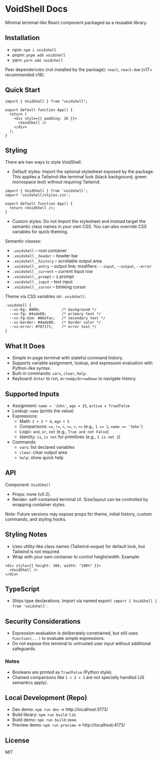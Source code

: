 # VoidShell Docs

Minimal terminal-like React component packaged as a reusable library.

## Installation

- npm: `npm i voidshell`
- pnpm: `pnpm add voidshell`
- yarn: `yarn add voidshell`

Peer dependencies (not installed by the package): `react`, `react-dom` (v17+ recommended v18).

## Quick Start

```tsx
import { VoidShell } from "voidshell";

export default function App() {
  return (
    <div style={{ padding: 16 }}>
      <VoidShell />
    </div>
  );
}
```

## Styling

There are two ways to style VoidShell:

- Default styles: Import the optional stylesheet exposed by the package. This applies a Tailwind-like terminal look (black background, green monospace text) without requiring Tailwind.

```tsx
import { VoidShell } from 'voidshell';
import 'voidshell/styles.css';

export default function App() {
  return <VoidShell />;
}
```

- Custom styles: Do not import the stylesheet and instead target the semantic class names in your own CSS. You can also override CSS variables for quick theming.

Semantic classes:

- `.voidshell` – root container
- `.voidshell__header` – header bar
- `.voidshell__history` – scrollable output area
- `.voidshell__entry` – output line; modifiers: `--input`, `--output`, `--error`
- `.voidshell__current` – current input row
- `.voidshell__prompt` – `$` prompt
- `.voidshell__input` – text input
- `.voidshell__cursor` – blinking cursor

Theme via CSS variables on `.voidshell`:

```
.voidshell {
  --vs-bg: #000;          /* background */
  --vs-fg: #4ade80;       /* primary text */
  --vs-fg-dim: #86efac;   /* secondary text */
  --vs-border: #4ade80;   /* border color */
  --vs-error: #f87171;    /* error text */
}
```

## What It Does

- Simple in-page terminal with stateful command history.
- Supports variable assignment, lookup, and expression evaluation with Python-like syntax.
- Built-in commands: `vars`, `clear`, `help`.
- Keyboard: `Enter` to run, `ArrowUp/ArrowDown` to navigate history.

## Supported Inputs

- Assignment: `name = 'John'`, `age = 25`, `active = True`/`False`
- Lookup: `name` (prints the value)
- Expressions:
  - Math: `2 + 3 * 4`, `age + 5`
  - Comparisons: `==`, `!=`, `<`, `<=`, `>`, `>=` (e.g., `1 == 1`, `name == 'John'`)
  - Logic: `and`, `or`, `not` (e.g., `True and not False`)
  - Identity: `is`, `is not` for primitives (e.g., `1 is not 2`)
- Commands:
  - `vars`: list declared variables
  - `clear`: clear output area
  - `help`: show quick help

## API

Component: `VoidShell`

- Props: none (v0.2).
- Render: self-contained terminal UI. Size/layout can be controlled by wrapping container styles.

Note: Future versions may expose props for theme, initial history, custom commands, and styling hooks.

## Styling Notes

- Uses utility-like class names (Tailwind-esque) for default look, but Tailwind is not required.
- Wrap with your own container to control height/width. Example:

```tsx
<div style={{ height: 384, width: "100%" }}>
  <VoidShell />
</div>
```

## TypeScript

- Ships type declarations. Import via named export: `import { VoidShell } from 'voidshell'`.

## Security Considerations

- Expression evaluation is deliberately constrained, but still uses `Function(...)` to evaluate simple expressions.
- Do not expose this terminal to untrusted user input without additional safeguards.

### Notes

- Booleans are printed as `True`/`False` (Python style).
- Chained comparisons like `1 < 2 < 3` are not specially handled (JS semantics apply).

## Local Development (Repo)

- Dev demo: `npm run dev` → http://localhost:5173/
- Build library: `npm run build:lib`
- Build demo: `npm run build:demo`
- Preview demo: `npm run preview` → http://localhost:4173/

## License

MIT

